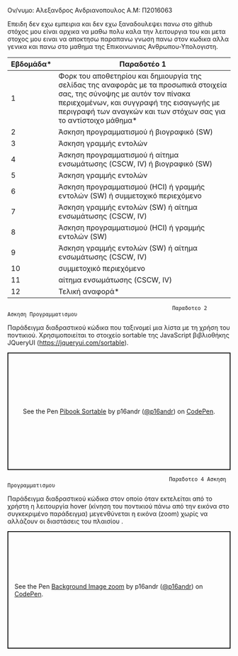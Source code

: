 Ον/νυμο: Αλεξανδρος Ανδριανοπουλος
Α.Μ: Π2016063

Επειδη δεν εχω εμπειρια και δεν εχω ξαναδουλεψει πανω στο github στόχος μου είναι αρχικα να μαθω πολυ καλα την λειτουργια του και μετα στοχος μου ειναι να αποκτησω παραπανω γνωση
πανω στον κωδικα αλλα γενικα και πανω στο μαθημα της Επικοινωνιας Ανθρωπου-Υπολογιστη.

| Εβδομάδα* | Παραδοτέο 1 |
| --- | --- |
| 1 | Φορκ του αποθετηρίου και δημιουργία της σελίδας της αναφοράς με τα προσωπικά στοιχεία σας, της σύνοψης με αυτόν τον πίνακα περιεχομένων, και συγγραφή της εισαγωγής με περιγραφή των αναγκών και των στόχων σας για το αντίστοιχο μάθημα* |
| 2 | Άσκηση προγραμματισμού ή βιογραφικό  (SW) |
| 3 | Άσκηση γραμμής εντολών |
| 4 | Άσκηση προγραμματισμού ή αίτημα ενσωμάτωσης (CSCW, IV) ή βιογραφικό  (SW) |
| 5 | Άσκηση γραμμής εντολών |
| 6 | Άσκηση προγραμματισμού (HCI) ή γραμμής εντολών (SW) ή συμμετοχικό περιεχόμενο |
| 7 | Άσκηση γραμμής εντολών (SW) ή αίτημα ενσωμάτωσης (CSCW, IV) |
| 8 | Άσκηση προγραμματισμού (HCI) ή γραμμής εντολών (SW) |
| 9 | Άσκηση γραμμής εντολών (SW) ή αίτημα ενσωμάτωσης (CSCW, IV) |
| 10 | συμμετοχικό περιεχόμενο |
| 11 | αίτημα ενσωμάτωσης (CSCW, IV) |
| 12 | Τελική αναφορά* |
                                                        Παραδοτεο 2  Ασκηση Προγραμματισμου
                                               
   Παράδειγμα διαδραστικού κώδικα που ταξινομεί μια λίστα με τη χρήση του ποντικιού. Χρησιμοποιείται το στοιχείο sortable της JavaScript βιβλιοθήκης JQueryUI (https://jqueryui.com/sortable).                       
      
   <p class="codepen" data-height="265" data-theme-id="light" data-default-tab="html,result" data-user="p16andr" data-slug-hash="KKMGyXy" style="height: 265px; box-sizing: border-box; display: flex; align-items: center; justify-content: center; border: 2px solid; margin: 1em 0; padding: 1em;" data-pen-title="Pibook Sortable"> <span>See the Pen <a href="https://codepen.io/p16andr/pen/KKMGyXy"> Pibook Sortable</a> by p16andr (<a href="https://codepen.io/p16andr">@p16andr</a>) on <a href="https://codepen.io">CodePen</a>.</span> </p> <script async src="https://static.codepen.io/assets/embed/ei.js"></script>
   
   
   
   
   
   
   
   
   
   
   
   
   
   
                                                       Παραδοτεο 4 Ασκηση Προγραμματισμου
                                             
   Παράδειγμα διαδραστικού κώδικα στον οποίο όταν εκτελείται από το χρήστη η λειτουργία hover (κίνηση του ποντικιού πάνω από την εικόνα στο συγκεκριμένο παράδειγμα) μεγενθύνεται η εικόνα (zoom) χωρίς να αλλάζουν οι διαστάσεις του πλαισίου . 
       
   <p class="codepen" data-height="265" data-theme-id="light" data-default-tab="css,result" data-user="p16andr" data-slug-hash="JjKeKEm" style="height: 265px; box-sizing: border-box; display: flex; align-items: center; justify-content: center; border: 2px solid; margin: 1em 0; padding: 1em;" data-pen-title="Background Image zoom"> <span>See the Pen <a href="https://codepen.io/p16andr/pen/JjKeKEm"> Background Image zoom</a> by p16andr (<a href="https://codepen.io/p16andr">@p16andr</a>) on <a href="https://codepen.io">CodePen</a>.</span></p> <script async src="https://static.codepen.io/assets/embed/ei.js"></script>
                    
                    
                    
                    
                    
                    


